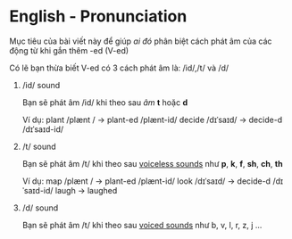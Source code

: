 # English - Pronunciation

Mục tiêu của bài viết này để giúp *ai đó* phân biệt cách phát âm của các động từ khi gắn thêm -ed (V-ed)

Có lẽ bạn thừa biết V-ed có 3 cách phát âm là: /id/,/t/ và /d/
1. /id/ sound

    Bạn sẽ phát âm /id/ khi theo sau *âm* **t** hoặc **d**

    Ví dụ:
        plant /plænt /   -> plant-ed /plænt-id/
        decide /dɪˈsaɪd/ -> decide-d /dɪˈsaɪd-id/
2. /t/ sound

    Bạn sẽ phát âm /t/ khi theo sau [voiceless sounds]() như **p**, **k**, **f**, **sh**, **ch**, **th**

    Ví dụ:
        map /plænt /     -> plant-ed /plænt-id/
        look /dɪˈsaɪd/   -> decide-d /dɪˈsaɪd-id/
        laugh            -> laughed


3. /d/ sound

    Bạn sẽ phát âm /t/ khi theo sau [voiced sounds]() như b, v, l, r, z, j ...

